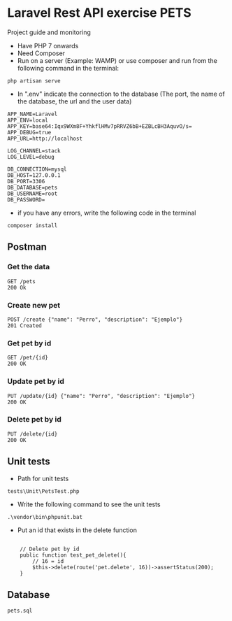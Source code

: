
# Laravel Rest API exercise PETS

Project guide and monitoring

- Have PHP 7 onwards
- Need Composer
- Run on a server (Example: WAMP) or use composer and run from the following command in the terminal:

```php artisan serve```

- In ".env" indicate the connection to the database (The port, the name of the database, the url and the user data)

```
APP_NAME=Laravel
APP_ENV=local
APP_KEY=base64:Iqx9WXm8F+YhkflHMv7pRRVZ6bB+EZBLcBH3AquvO/s=
APP_DEBUG=true
APP_URL=http://localhost

LOG_CHANNEL=stack
LOG_LEVEL=debug

DB_CONNECTION=mysql
DB_HOST=127.0.0.1
DB_PORT=3306
DB_DATABASE=pets
DB_USERNAME=root
DB_PASSWORD=

```

- if you have any errors, write the following code in the terminal

```composer install```

## Postman

### Get the data

```
GET /pets
200 Ok
```

### Create new pet

```
POST /create {"name": "Perro", "description": "Ejemplo"}
201 Created
```

### Get pet by id

```
GET /pet/{id}
200 OK
```

### Update pet by id

```
PUT /update/{id} {"name": "Perro", "description": "Ejemplo"}
200 OK
```
### Delete pet by id

```
PUT /delete/{id}
200 OK
```

## Unit tests

- Path for unit tests

```tests\Unit\PetsTest.php```

- Write the following command to see the unit tests

```.\vendor\bin\phpunit.bat```

- Put an id that exists in the delete function

```

    // Delete pet by id
    public function test_pet_delete(){
        // 16 = id
        $this->delete(route('pet.delete', 16))->assertStatus(200);
    }

```

## Database

```pets.sql```